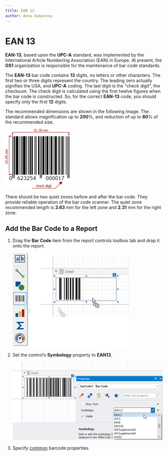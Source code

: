```yaml
---
title: EAN 13
author: Anna Gubareva
---
```

# EAN 13

**EAN-13**, based upon the **UPC-A** standard, was implemented by the International Article Numbering Association (EAN) in Europe. At present, the **GS1** organization is responsible for the maintenance of bar code standards.

The **EAN-13** bar code contains **13** digits, no letters or other characters. The first two or three digits represent the country. The leading zero actually signifies the USA, and **UPC-A** coding. The last digit is the "check digit", the checksum. The check digit is calculated using the first twelve figures when the bar code is constructed. So, for the correct **EAN-13** code, you should specify only the first **12** digits.

The recommended dimensions are shown in the following image. The standard allows magnification up to **200**%, and reduction of up to **80**% of the recommended size.

![](../../../../../images/eurd-win-bar-code-ean13.png)

There should be two quiet zones before and after the bar code. They provide reliable operation of the bar code scanner. The quiet zone recommended length is **3.63** mm for the left zone and **2.31** mm for the right zone.

## Add the Bar Code to a Report

1. Drag the **Bar Code** item from the report controls toolbox tab and drop it onto the report. 

    ![](../../../../../images/drag-and-drop-barcode.png)

2. Set the control’s **Symbology** property to **EAN13**. 

    ![](../../../../../images/ean-13-in-designer.png)

3. Specify [common](add-bar-codes-to-a-report.md) barcode properties.

